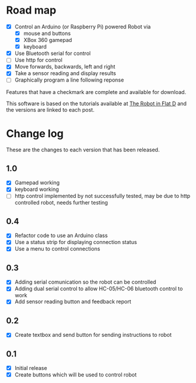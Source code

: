 # Road map

- [x] Control an Arduino (or Raspberry Pi) powered Robot via 
  - [x] mouse and buttons
  - [x] XBox 360 gamepad
  - [x] keyboard
- [x] Use Bluetooth serial for control
- [ ] Use http for control
- [x] Move forwards, backwards, left and right 
- [x] Take a sensor reading and display results 
- [ ] Graphically program a line following reponse 

Features that have a checkmark are complete and available for
download. 

This software is based on the tutorials available at 
[The Robot in Flat D](https://therobotinflatd.wordpress.com/) and
the versions are linked to each post.

# Change log

These are the changes to each version that has been released. 

## 1.0
- [x] Gamepad working
- [x] keyboard working
- [ ] http control implemented by not successfully tested, 
      may be due to http controlled robot, needs further testing 

## 0.4
- [x] Refactor code to use an Arduino class 
- [x] Use a status strip for displaying connection status
- [x] Use a menu to control connections

## 0.3

- [x] Adding serial comunication so the robot can be controlled
- [x] Adding dual serial control to allow HC-05/HC-06 bluetooth control to work
- [x] Add sensor reading button and feedback report

## 0.2

- [x] Create textbox and send button for sending instructions to robot


## 0.1

- [x] Initial release
- [x] Create buttons which will be used to control robot
